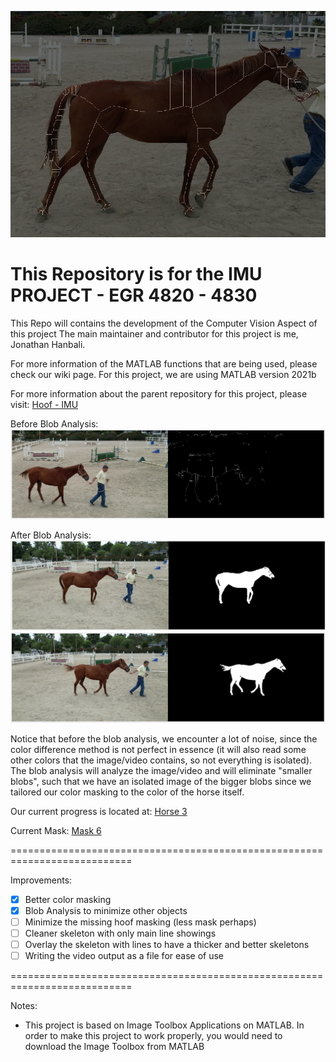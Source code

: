 ![Logo](Assets/Images/Horse.png)
# This Repository is for the IMU PROJECT - EGR 4820 - 4830

This Repo will contains the development of the Computer Vision Aspect of this project
The main maintainer and contributor for this project is me, Jonathan Hanbali.

For more information of the MATLAB functions that are being used, please check our wiki page. For this project, we are using MATLAB version 2021b

For more information about the parent repository for this project, please visit:
[Hoof - IMU](https://github.com/kyobg/HOOF-IMU)

Before Blob Analysis:
![WithoutBlob](Assets/Images//withoutBlob.png)

After Blob Analysis:
![Blob](Assets/Images/Blob_Example.png)
![Blob2](Assets/Images/Blob_Example2.png)

Notice that before the blob analysis, we encounter a lot of noise, since the color difference method is not perfect in essence (it will also read some other colors that the image/video contains, so not everything is isolated). The blob analysis will analyze the image/video and will eliminate "smaller blobs", such that we have an isolated image of the bigger blobs since we tailored our color masking to the color of the horse itself. 

Our current progress is located at:
[Horse 3](Vision/MATLAB%20SKELETON/horse_test3.m)

Current Mask:
[Mask 6](Vision/MATLAB%20SKELETON/createMask6.m)

===========================================================================

Improvements:
- [x] Better color masking
- [x] Blob Analysis to minimize other objects
- [ ] Minimize the missing hoof masking (less mask perhaps)
- [ ] Cleaner skeleton with only main line showings
- [ ] Overlay the skeleton with lines to have a thicker and better skeletons
- [ ] Writing the video output as a file for ease of use

===========================================================================

Notes:
- This project is based on Image Toolbox Applications on MATLAB. In order to make this project to work properly, you would need to download the Image Toolbox from MATLAB

